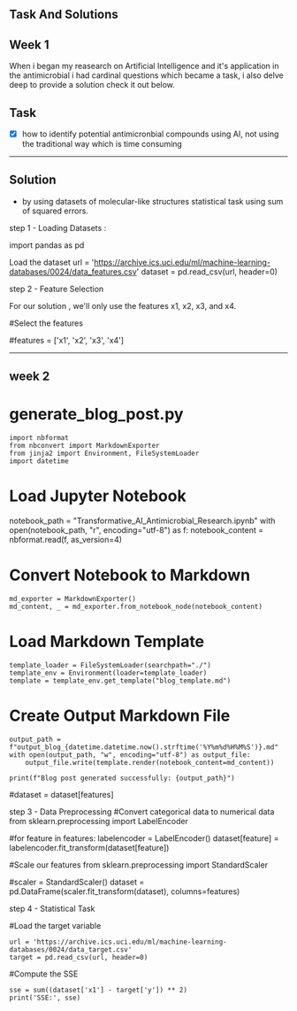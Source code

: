 Task And Solutions 
-------
Week 1 
-----
When i began my reasearch on Artificial Intelligence and it's application in the antimicrobial i had cardinal questions which became a task, i also delve deep to provide a solution check it out below.

Task
-------
- [x] how to identify potential antimicronbial compounds using AI, not using the traditional way which is time consuming 
--------

Solution 
----------

-  by using datasets of molecular-like structures statistical task using sum of squared errors.

step 1 -  Loading Datasets :

import pandas as pd

Load the dataset
url = 'https://archive.ics.uci.edu/ml/machine-learning-databases/0024/data_features.csv'
dataset = pd.read_csv(url, header=0)

step 2 - Feature Selection

For our solution , we'll only use the features x1, x2, x3, and x4.

#Select the features

#features = ['x1', 'x2', 'x3', 'x4']



------
week 2
--------

# generate_blog_post.py
```
import nbformat
from nbconvert import MarkdownExporter
from jinja2 import Environment, FileSystemLoader
import datetime
```
# Load Jupyter Notebook
notebook_path = "Transformative_AI_Antimicrobial_Research.ipynb"
with open(notebook_path, "r", encoding="utf-8") as f:
    notebook_content = nbformat.read(f, as_version=4)

# Convert Notebook to Markdown
```
md_exporter = MarkdownExporter()
md_content, _ = md_exporter.from_notebook_node(notebook_content)
```
# Load Markdown Template
```
template_loader = FileSystemLoader(searchpath="./")
template_env = Environment(loader=template_loader)
template = template_env.get_template("blog_template.md")
```
# Create Output Markdown File
```
output_path = f"output_blog_{datetime.datetime.now().strftime('%Y%m%d%H%M%S')}.md"
with open(output_path, "w", encoding="utf-8") as output_file:
    output_file.write(template.render(notebook_content=md_content))

print(f"Blog post generated successfully: {output_path}")
```

#dataset = dataset[features]

step 3 - Data Preprocessing
#Convert categorical data to numerical data
from sklearn.preprocessing import LabelEncoder


#for feature in features:
    labelencoder = LabelEncoder()
    dataset[feature] = labelencoder.fit_transform(dataset[feature])


#Scale our features
from sklearn.preprocessing import StandardScaler


#scaler = StandardScaler()
dataset = pd.DataFrame(scaler.fit_transform(dataset), columns=features)

step 4 -  Statistical Task

#Load the target variable
```
url = 'https://archive.ics.uci.edu/ml/machine-learning-databases/0024/data_target.csv'
target = pd.read_csv(url, header=0)
```

#Compute the SSE
```
sse = sum((dataset['x1'] - target['y']) ** 2)
print('SSE:', sse)
```
 



